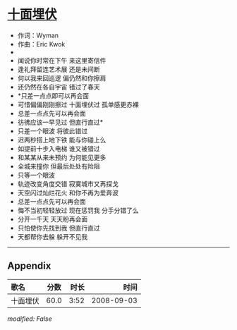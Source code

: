 # [十面埋伏](https://music.163.com/song?id=409931770)

* 作词：Wyman
* 作曲：Eric Kwok
* 
* 闻说你时常在下午 来这里寄信件
* 逢礼拜留连艺术展 还是未间断
* 何以我来回巡逻 偏仍然和你擦肩
* 还仍然在各自宇宙 错过了春天
* *只差一点点即可以再会面
* 可惜偏偏刚刚擦过 十面埋伏过 孤单感更赤裸
* 总差一点点先可以再会面
* 彷彿应该一早见过 但直行直过*
* 只差一个眼波 将彼此错过
* 迟两秒搭上地下铁 能与你碰上么
* 如提前十步入电梯 谁又被错过
* 和某某从来未预约 为何能见更多
* 全城来撞你 但最后处处有险阻
* 只等一个眼波
* 轨迹改变角度交错 寂寞城市又再探戈
* 天空闪过灿烂花火 和你不再为爱奔波
* 总差一点点先可以再会面
* 悔不当初轻轻放过 现在惩罚我 分手分错了么
* 分开一千天 天天盼再会面
* 只怕使你先找到我 但直行直过
* 天都帮你去躲 躲开不见我


---

## Appendix

|歌名|分数|时长|时间|
|:---|:---:|---:|---:|
|十面埋伏|60.0|3:52|2008-09-03

*modified: False*